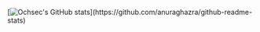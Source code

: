 [![Ochsec's GitHub stats](https://github-readme-stats-cochsenreithers-projects.vercel.app/api?username=ochsec&show_icons=true&count_private=true&include_all_commits=false&hide_border=true&show=reviews,prs_merged")](https://github.com/anuraghazra/github-readme-stats)
